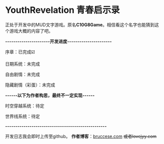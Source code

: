 # YouthRevelation 青春启示录
正处于开发中的MUD文字游戏。原名**C10G8Game**。相信看这个名字也能猜到这个游戏大概的内容了吧。  

**----------------------开发进度----------------------**  

序章：已完成☑️

日期系统：未完成

自由剧情：未完成

隐藏剧情（彩蛋）：未完成

**------以下为作者构思，最终不一定实现------**

时空穿越系统：待定

世界线系统：待定

**--------------------------------------------------**

开发日志我会即时上传至github。
**作者博客**：[bruccese.com](https://bruccese.com)  ~~或者lovejyy.com~~
